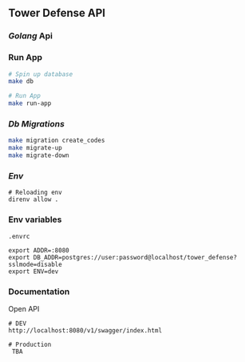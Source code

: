 ## Tower Defense API
### *Golang* Api

### Run App
``` bash
# Spin up database
make db

# Run App
make run-app      
```

### ___Db Migrations___
``` bash
make migration create_codes
make migrate-up
make migrate-down
```

### ___Env___
```
# Reloading env
direnv allow .
```

### __Env variables__
`.envrc`
```
export ADDR=:8080
export DB_ADDR=postgres://user:password@localhost/tower_defense?sslmode=disable
export ENV=dev
```

### __Documentation__
Open API
```
# DEV
http://localhost:8080/v1/swagger/index.html

# Production
 TBA
```